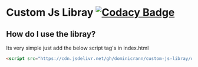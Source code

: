 # Custom Js Libray [![Codacy Badge](https://api.codacy.com/project/badge/Grade/7b38fb8533254ac1847a19ead1f6fa20)](https://www.codacy.com/app/dominicrann/Custom-JS-Libray?utm_source=github.com&amp;utm_medium=referral&amp;utm_content=dominicrann/Custom-JS-Libray&amp;utm_campaign=Badge_Grade)







## How do I use the libray?
Its very simple just add the below script tag's in index.html
```html
<script src="https://cdn.jsdelivr.net/gh/dominicrann/custom-js-libray/dist/custom.js">
```




